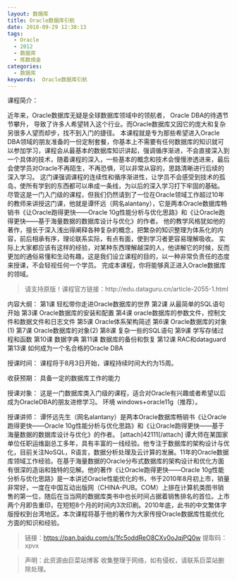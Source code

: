 ```yaml
---
layout: 数据库
title: Oracle数据库引航
date: 2018-09-29 12:38:13
tags:
  - Oracle
  - 2012
  - 数据库
  - 炼数成金
categories:
  - 数据库
keywords:  Oracle数据库引航
---
```

课程简介：

近年来，Oracle数据库无疑是全球数据库领域中的领航者， Oracle DBA的待遇节节攀升， 导致了许多人希望转入这个行业。而Oracle数据库又因它的庞大和复杂另很多人望而却步，找不到入门的捷径。
    本课程就是专为那些希望进入Oracle DBA领域的朋友准备的一份定制套餐，你基本上不需要有任何数据库的知识就可以参加学习，课程会从最基本的数据库知识讲起，强调循序渐进，不会直接深入到一个具体的技术，随着课程的深入，一些基本的概念和技术会慢慢渗透进来，最后会使学员对Oracle不再陌生，不再恐惧，可以非常从容的，思路清晰进行后续的深入学习。
    这门课强调课程的连续性和循序渐进性，让学员不会感受到技术的孤岛，使所有学到的东西都可以串成一条线，为以后的深入学习打下牢固的基础。
    尽管这是一门入门级的课程，但我们仍然请到了一位在Oracle领域工作超过10年的教师来讲授这门课，他就是谭怀远（网名alantany），它是两本Oracle数据库畅销书《让Oracle跑得更快——Oracle 10g性能分析与优化思路》和《让Oracle跑得更快——基于海量数据的数据库设计与优化》的作者。 他的教学风格犹如他的著作，擅长于深入浅出得阐释各种复杂的概念，把繁杂的知识整理为体系化的内容，前后相承有序，理论联系实际，有点有面，使到学习者更容易理解吸收。
    实际上大家都应该有这样的经验，对某种东西理解越深的人，他讲解它的时候，反而更加的通俗易懂和生动有趣，这是我们设立课程的目的，以一种非常负责任的态度来授课，不会轻视任何一个学员。
    完成本课程，你将能够真正进入Oracle数据库的领域。
<!-- more -->
<blockquote class="blockquote-center">
请支持原版！课程官方链接：http://edu.dataguru.cn/article-2055-1.html</blockquote>
</blockquote>

内容大纲：
第1课  轻松带你走进Oracle数据库的世界
第2课  从最简单的SQL语句开始
第3课  Oracle数据库的安装和配置
第4课  oracle数据库的参数文件，控制文件和数据文件和日志文件
第5课  Oracle体系架构简述
第6课  Oracle数据库的对象(1)
第7课  Oracle数据库的对象(2)
第8课  复杂一些的SQL语句
第9课  学写存储过程和函数
第10课  数据字典
第11课  数据库的备份和恢复
第12课  RAC和dataguard
第13课  如何成为一个名合格的Oracle DBA

授课时间：
课程将于8月3日开始，课程持续时间大约为15周。

收获预期：
具备一定的数据库工作的能力

授课对象：
这是一门数据库类入门级的课程，适合对Oracle有兴趣或者希望以后成为OracleDBA的朋友进修学习。
环境 windows+oracle11g（推荐）。

授课讲师：
谭怀远先生（网名alantany）是两本Oracle数据库畅销书《让Oracle跑得更快——Oracle 10g性能分析与优化思路》和《让Oracle跑得更快——基于海量数据的数据库设计与优化》的作者。
[attach]42111[/attach]
谭大师在某国家单位任职运维副总工多年，具有丰富的一线经验。他专注于数据库的架构设计与优化，目前关注NoSQL，R语言，数据分析处理及云计算的发展。11年的Oracle数据库领域工作经验。在基于海量数据的Oracle分布式数据库的架构设计和优化方面有很深的造诣和独特的见解。他的著作《让Oracle跑得更快——Oracle 10g性能分析与优化思路》是一本讲述Oracle性能优化的书，书于2010年8月初上市，销量非常好，一度在中国互动出版网（CHINA-PUB。COM）上排在计算机类图书销售的第一位，随后在当当网的数据库类书中也长时间占据着销售排名的首位。上市两个月即告重印，在短短8个月的时间内3次印刷。2010年底，此书的中文繁体字版授权到台湾地区。本次课程将基于他的著作为大家传授Oracle数据库性能优化方面的知识和经验。


> 链接：https://pan.baidu.com/s/1fc5oddReO8CXv0oJqjPQ0w 提取码：xpvx

<blockquote class="blockquote-center">声明：此资源由巨菜站博客 收集整理于网络，如有侵权，请联系巨菜站删除处理。</blockquote>
